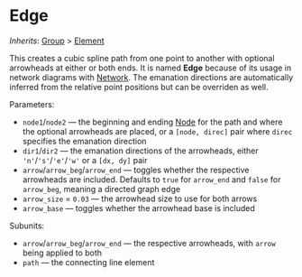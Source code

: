 # Edge

*Inherits*: [Group](/docs/Group) > [Element](/docs/Element)

This creates a cubic spline path from one point to another with optional arrowheads at either or both ends. It is named **Edge** because of its usage in network diagrams with [Network](/docs/Network). The emanation directions are automatically inferred from the relative point positions but can be overriden as well.

Parameters:
- `node1`/`node2` — the beginning and ending [Node](/docs/Node) for the path and where the optional arrowheads are placed, or a `[node, direc]` pair where `direc` specifies the emanation direction
- `dir1`/`dir2` — the emanation directions of the arrowheads, either `'n'`/`'s'`/`'e'`/`'w'` or a `[dx, dy]` pair
- `arrow`/`arrow_beg`/`arrow_end` — toggles whether the respective arrowheads are included. Defaults to `true` for `arrow_end` and `false` for `arrow_beg`, meaning a directed graph edge
- `arrow_size` = `0.03` — the arrowhead size to use for both arrows
- `arrow_base` — toggles whether the arrowhead base is included

Subunits:
- `arrow`/`arrow_beg`/`arrow_end` — the respective arrowheads, with `arrow` being applied to both
- `path` — the connecting line element
